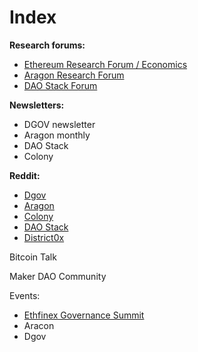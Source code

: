 # Index

**Research forums:**

* [Ethereum Research Forum / Economics](https://ethresear.ch/c/economics)
* [Aragon Research Forum](https://research.aragon.org)
* [DAO Stack Forum](https://forum.daostack.io/)

**Newsletters:**

* DGOV newsletter
* Aragon monthly
* DAO Stack
* Colony

**Reddit:**

* [Dgov](https://new.reddit.com/r/dgov/)
* [Aragon](https://www.reddit.com/r/aragonproject/)
* [Colony](https://www.reddit.com/r/joincolony)
* [DAO Stack](https://www.reddit.com/r/daostack/)
* [District0x](https://www.reddit.com/r/district0x)





Bitcoin Talk

Maker DAO Community

Events:

* [Ethfinex Governance Summit](https://summit.ethfinex.com/)
* Aracon
* Dgov


